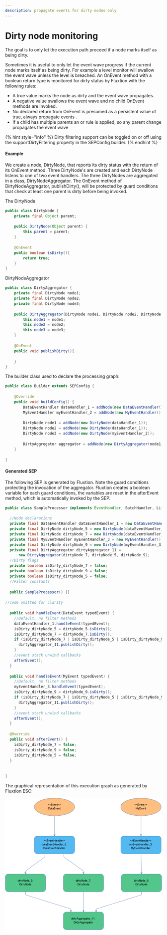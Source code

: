 ```yaml
---
description: propagate events for dirty nodes only
---
```


# Dirty node monitoring

The goal is to only let the execution path proceed if a node marks itself as being dirty.

Sometimes it is useful to only let the event wave progress if the current node marks itself as being dirty. For example  a level monitor will swallow the event wave unless the level is breached. An OnEvent method with a boolean return type is monitored for dirty status by Fluxtion with the following rules:

* A true value marks the node as dirty and the event wave propagates.
* A negative value swallows the event wave and no child OnEvent methods are invoked.
* No declared return from OnEvent is presumed as a persistent value of true, always propagate events .
* If a child has multiple parents an or rule is applied, so any parent change propagates the event wave

{% hint style="info" %}
Dirty filtering support can be toggled on or off using the supportDirtyFiltering property in the SEPConfig builder.
{% endhint %}

#### Example

We create a node, DirtyNode, that reports its dirty status with the return of its OnEvent method. Three DirtyNode's are created and each DirtyNode listens to one of two event handlers. The three DirtyNodes are aggregated in a class, DirtyNodeAggregator. The OnEvent method of DirtyNodeAggregator, publishDirty\(\), will be protected by guard conditions that check at least one parent is dirty before being invoked.

The DirtyNode

```java
public class DirtyNode {
    private final Object parent;

    public DirtyNode(Object parent) {
        this.parent = parent;
    }
    
    @OnEvent
    public boolean isDirty(){
        return true;
    }
}
```

DirtyNodeAggregator

```java
public class DirtyAggregator {
    private final DirtyNode node1;
    private final DirtyNode node2;
    private final DirtyNode node3;

    public DirtyAggregator(DirtyNode node1, DirtyNode node2, DirtyNode node3) {
        this.node1 = node1;
        this.node2 = node2;
        this.node3 = node3;
    }
    
    @OnEvent
    public void publishDirty(){
        
    }
}
```

The builder class used to declare the processing graph:

```java
public class Builder extends SEPConfig {

    @Override
    public void buildConfig() {
        DataEventHandler dataHandler_1 = addNode(new DataEventHandler());
        MyEventHandler myEventHandler_2 = addNode(new MyEventHandler());
        
        DirtyNode node1 = addNode(new DirtyNode(dataHandler_1));
        DirtyNode node2 = addNode(new DirtyNode(dataHandler_1));
        DirtyNode node3 = addNode(new DirtyNode(myEventHandler_2));
        
        DirtyAggregator aggregator = addNode(new DirtyAggregator(node1, node2, node3));
    }

}
```

#### Generated SEP

The following SEP is generated by Fluxtion. Note the guard conditions protecting the invocation of the aggregator. Fluxtion creates a boolean variable for each guard conditions, the variables are reset in the afterEvent method, which is automatically invoked by the SEP.

```java
public class SampleProcessor implements EventHandler, BatchHandler, Lifecycle {

  //Node declarations
  private final DataEventHandler dataEventHandler_1 = new DataEventHandler();
  private final DirtyNode dirtyNode_5 = new DirtyNode(dataEventHandler_1);
  private final DirtyNode dirtyNode_7 = new DirtyNode(dataEventHandler_1);
  private final MyEventHandler myEventHandler_3 = new MyEventHandler();
  private final DirtyNode dirtyNode_9 = new DirtyNode(myEventHandler_3);
  private final DirtyAggregator dirtyAggregator_11 =
      new DirtyAggregator(dirtyNode_7, dirtyNode_5, dirtyNode_9);
  //Dirty flags
  private boolean isDirty_dirtyNode_7 = false;
  private boolean isDirty_dirtyNode_9 = false;
  private boolean isDirty_dirtyNode_5 = false;
  //Filter constants

  public SampleProcessor() {}

//code omitted for clarity

  public void handleEvent(DataEvent typedEvent) {
    //Default, no filter methods
    dataEventHandler_1.handleEvent(typedEvent);
    isDirty_dirtyNode_5 = dirtyNode_5.isDirty();
    isDirty_dirtyNode_7 = dirtyNode_7.isDirty();
    if (isDirty_dirtyNode_7 | isDirty_dirtyNode_5 | isDirty_dirtyNode_9) {
      dirtyAggregator_11.publishDirty();
    }
    //event stack unwind callbacks
    afterEvent();
  }

  public void handleEvent(MyEvent typedEvent) {
    //Default, no filter methods
    myEventHandler_3.handleEvent(typedEvent);
    isDirty_dirtyNode_9 = dirtyNode_9.isDirty();
    if (isDirty_dirtyNode_7 | isDirty_dirtyNode_5 | isDirty_dirtyNode_9) {
      dirtyAggregator_11.publishDirty();
    }
    //event stack unwind callbacks
    afterEvent();
  }

  @Override
  public void afterEvent() {
    isDirty_dirtyNode_7 = false;
    isDirty_dirtyNode_9 = false;
    isDirty_dirtyNode_5 = false;
  }


}
```

 The graphical representation of this execution graph as generated by Fluxtion ESC:

![](../../.gitbook/assets/sampleprocessor.png)


